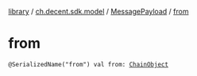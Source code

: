 [library](../../index.md) / [ch.decent.sdk.model](../index.md) / [MessagePayload](index.md) / [from](./from.md)

# from

`@SerializedName("from") val from: `[`ChainObject`](../-chain-object/index.md)
